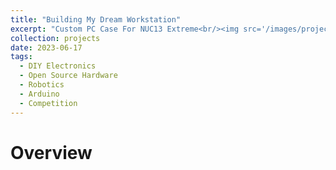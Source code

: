```yaml
---
title: "Building My Dream Workstation"
excerpt: "Custom PC Case For NUC13 Extreme<br/><img src='/images/projects/CustomWorkstation/1.jpg' width='550'>"
collection: projects
date: 2023-06-17
tags:
  - DIY Electronics
  - Open Source Hardware
  - Robotics
  - Arduino
  - Competition
---
```


# Overview